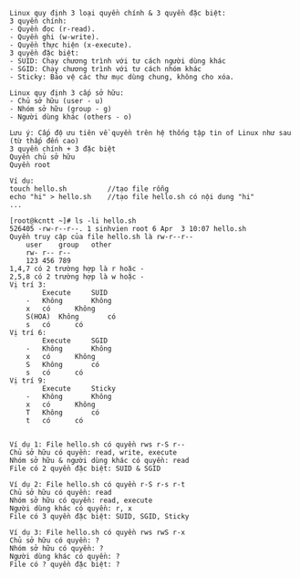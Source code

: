 ﻿```shell
Linux quy định 3 loại quyền chính & 3 quyền đặc biệt:
3 quyền chính:
- Quyền đọc (r-read). 
- Quyền ghi (w-write). 
- Quyền thực hiện (x-execute). 
3 quyền đặc biệt:
- SUID: Chạy chương trình với tư cách người dùng khác
- SGID: Chạy chương trình với tư cách nhóm khác
- Sticky: Bảo vệ các thư mục dùng chung, không cho xóa.

Linux quy định 3 cấp sở hữu:
- Chủ sở hữu (user - u)
- Nhóm sở hữu (group - g)
- Người dùng khác (others - o)

Lưu ý: Cấp độ ưu tiên về quyền trên hệ thống tập tin of Linux như sau (từ thấp đến cao)
3 quyền chính + 3 đặc biệt
Quyền chủ sở hữu
Quyền root

Ví dụ:
touch hello.sh			//tạo file rỗng
echo "hi" > hello.sh	//tạo file hello.sh có nội dung "hi"
...

[root@kcntt ~]# ls -li hello.sh
526405 -rw-r--r--. 1 sinhvien root 6 Apr  3 10:07 hello.sh
Quyền truy cập của file hello.sh là rw-r--r--
	user	group	other
	rw-	r--	r--
	123	456	789
1,4,7 có 2 trường hợp là r hoặc -
2,5,8 có 2 trường hợp là w hoặc -
Vị trí 3:
		Execute		SUID
	-	Không		Không
	x	có		Không
	S(HOA)	Không		có
	s	có		có
Vị trí 6:
		Execute		SGID
	-	Không		Không
	x	có		Không
	S	Không		có
	s	có		có
Vị trí 9:
		Execute		Sticky
	-	Không		Không
	x	có		Không
	T	Không		có
	t	có		có


Ví dụ 1: File hello.sh có quyền rws r-S r--
Chủ sở hữu có quyền: read, write, execute
Nhóm sở hữu & người dùng khác có quyền: read
File có 2 quyền đặc biệt: SUID & SGID

Ví dụ 2: File hello.sh có quyền r-S r-s r-t
Chủ sở hữu có quyền: read
Nhóm sở hữu có quyền: read, execute
Người dùng khác có quyền: r, x
File có 3 quyền đặc biệt: SUID, SGID, Sticky

Ví dụ 3: File hello.sh có quyền rws rwS r-x
Chủ sở hữu có quyền: ?
Nhóm sở hữu có quyền: ?
Người dùng khác có quyền: ?
File có ? quyền đặc biệt: ?

```